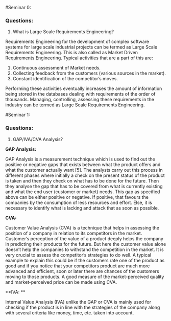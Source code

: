 #Seminar 0:

### Questions:

1. What is Large Scale Requirements Engineering?

Requirements Engineering for the development of complex software systems for large scale industrial projects can be termed as Large Scale Requirements Engineering. This is also called as Market Driven Requirements Engineering. Typical activities that are a part of this are: 

1. Continuous assessment of Market needs. 
2. Collecting feedback from the customers (various sources in the market).
3. Constant identification of the competitor’s moves.

Performing these activities eventually increases the amount of information being stored in the databases dealing with requirements of the order of thousands. Managing, controlling, assessing these requirements in the industry can be termed as Large Scale Requirements Engineering.

#Seminar 1: 

### Questions:

1. GAP/IVA/CVA Analysis?

**GAP Analysis:**

GAP Analysis is a measurement technique which is used to find out the positive or negative gaps that exists between what the product offers and what the customer actually want [5]. The analysts carry out this process in different phases where initially a check on the present status of the product is taken and then they check on what has to be done for the future. Then they analyse the gap that has to be covered from what is currently existing and what the end user (customer or market) needs. This gap as specified above can be either positive or negative. If positive, that favours the companies by the consumption of less resources and effort. Else, it is necessary to identify what is lacking and attack that as soon as possible.

**CVA:**

Customer Value Analysis (CVA) is a technique that helps in assessing the position of a company in relation to its competitors in the market. Customer’s perception of the value of a product deeply helps the company in predicting their products for the future. But here the customer value alone doesn’t help the companies to withstand the competition in the market. It is very crucial to assess the competitor’s strategies to do well. A typical example to explain this could be if the customers rate one of the product as good and if you notice that your competitors product are much more advanced and efficient, soon or later there are chances of the customers moving to those products. A good measure of the market-perceived quality and market-perceived price can be made using CVA. 

**IVA: **

Internal Value Analysis (IVA) unlike the GAP or CVA is mainly used for checking if the product is in line with the strategies of the company along with several criteria like money, time, etc. taken into account.

